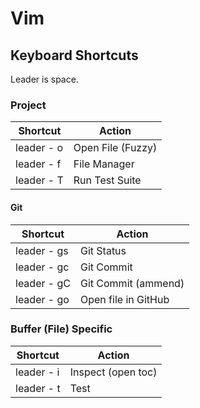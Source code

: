 # Vim

## Keyboard Shortcuts

Leader is space.

### Project

| Shortcut    | Action                    |
|-------------|---------------------------|
| leader - o  | Open File (Fuzzy)         |
| leader - f  | File Manager              |
| leader - T  | Run Test Suite            |

#### Git

| Shortcut    | Action                    |
|-------------|---------------------------|
| leader - gs | Git Status                |
| leader - gc | Git Commit                |
| leader - gC | Git Commit (ammend)       |
| leader - go | Open file in GitHub       |

### Buffer (File) Specific

| Shortcut      | Action                    |
|---------------|---------------------------|
| leader - i    | Inspect (open toc)        |
| leader - t    | Test                      |
